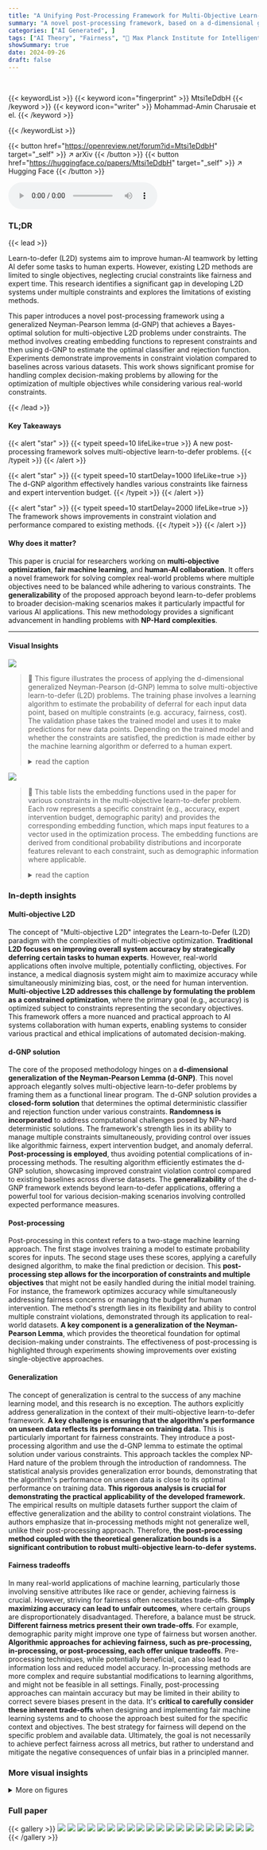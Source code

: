 ```yaml
---
title: "A Unifying Post-Processing Framework for Multi-Objective Learn-to-Defer Problems"
summary: "A novel post-processing framework, based on a d-dimensional generalization of the Neyman-Pearson lemma, optimally solves multi-objective learn-to-defer problems under various constraints, improving co..."
categories: ["AI Generated", ]
tags: ["AI Theory", "Fairness", "🏢 Max Planck Institute for Intelligent Systems",]
showSummary: true
date: 2024-09-26
draft: false
---
```


<br>

{{< keywordList >}}
{{< keyword icon="fingerprint" >}} Mtsi1eDdbH {{< /keyword >}}
{{< keyword icon="writer" >}} Mohammad-Amin Charusaie et el. {{< /keyword >}}
 
{{< /keywordList >}}

{{< button href="https://openreview.net/forum?id=Mtsi1eDdbH" target="_self" >}}
↗ arXiv
{{< /button >}}
{{< button href="https://huggingface.co/papers/Mtsi1eDdbH" target="_self" >}}
↗ Hugging Face
{{< /button >}}



<audio controls>
    <source src="https://ai-paper-reviewer.com/Mtsi1eDdbH/podcast.wav" type="audio/wav">
    Your browser does not support the audio element.
</audio>


### TL;DR


{{< lead >}}

Learn-to-defer (L2D) systems aim to improve human-AI teamwork by letting AI defer some tasks to human experts.  However, existing L2D methods are limited to single objectives, neglecting crucial constraints like fairness and expert time. This research identifies a significant gap in developing L2D systems under multiple constraints and explores the limitations of existing methods.

This paper introduces a novel post-processing framework using a generalized Neyman-Pearson lemma (d-GNP) that achieves a Bayes-optimal solution for multi-objective L2D problems under constraints. The method involves creating embedding functions to represent constraints and then using d-GNP to estimate the optimal classifier and rejection function. Experiments demonstrate improvements in constraint violation compared to baselines across various datasets.  This work shows significant promise for handling complex decision-making problems by allowing for the optimization of multiple objectives while considering various real-world constraints.

{{< /lead >}}


#### Key Takeaways

{{< alert "star" >}}
{{< typeit speed=10 lifeLike=true >}} A new post-processing framework solves multi-objective learn-to-defer problems. {{< /typeit >}}
{{< /alert >}}

{{< alert "star" >}}
{{< typeit speed=10 startDelay=1000 lifeLike=true >}} The d-GNP algorithm effectively handles various constraints like fairness and expert intervention budget. {{< /typeit >}}
{{< /alert >}}

{{< alert "star" >}}
{{< typeit speed=10 startDelay=2000 lifeLike=true >}} The framework shows improvements in constraint violation and performance compared to existing methods. {{< /typeit >}}
{{< /alert >}}

#### Why does it matter?
This paper is crucial for researchers working on **multi-objective optimization**, **fair machine learning**, and **human-AI collaboration**.  It offers a novel framework for solving complex real-world problems where multiple objectives need to be balanced while adhering to various constraints. The **generalizability** of the proposed approach beyond learn-to-defer problems to broader decision-making scenarios makes it particularly impactful for various AI applications. This new methodology provides a significant advancement in handling problems with **NP-Hard complexities**.

------
#### Visual Insights



![](https://ai-paper-reviewer.com/Mtsi1eDdbH/figures_1_1.jpg)

> 🔼 This figure illustrates the process of applying the d-dimensional generalized Neyman-Pearson (d-GNP) lemma to solve multi-objective learn-to-defer (L2D) problems.  The training phase involves a learning algorithm to estimate the probability of deferral for each input data point, based on multiple constraints (e.g. accuracy, fairness, cost). The validation phase takes the trained model and uses it to make predictions for new data points. Depending on the trained model and whether the constraints are satisfied, the prediction is made either by the machine learning algorithm or deferred to a human expert.
> <details>
> <summary>read the caption</summary>
> Figure 1: Diagram of applying d-GNP to solve multi-objective L2D problem. The role of randomness is neglected due to simplicity of presentation.
> </details>





![](https://ai-paper-reviewer.com/Mtsi1eDdbH/tables_3_1.jpg)

> 🔼 This table lists the embedding functions used in the paper for various constraints in the multi-objective learn-to-defer problem.  Each row represents a specific constraint (e.g., accuracy, expert intervention budget, demographic parity) and provides the corresponding embedding function, which maps input features to a vector used in the optimization process.  The embedding functions are derived from conditional probability distributions and incorporate features relevant to each constraint, such as demographic information where applicable.
> <details>
> <summary>read the caption</summary>
> Table 1: A list of embedding functions corresponding to the constraints that are discussed in Section 3. This list is a version of the results in Appendix D when we assume that the input feature contains demographic group identifier A. To simplify the notations, we define t(A, y) := IA=1 IA=0 Pr(Y=y,A=1) Pr(Y=y,A=0)
> </details>





### In-depth insights


#### Multi-objective L2D
The concept of "Multi-objective L2D" integrates the Learn-to-Defer (L2D) paradigm with the complexities of multi-objective optimization.  **Traditional L2D focuses on improving overall system accuracy by strategically deferring certain tasks to human experts**.  However, real-world applications often involve multiple, potentially conflicting, objectives.  For instance, a medical diagnosis system might aim to maximize accuracy while simultaneously minimizing bias, cost, or the need for human intervention.  **Multi-objective L2D addresses this challenge by formulating the problem as a constrained optimization**, where the primary goal (e.g., accuracy) is optimized subject to constraints representing the secondary objectives. This framework offers a more nuanced and practical approach to AI systems collaboration with human experts, enabling systems to consider various practical and ethical implications of automated decision-making.

#### d-GNP solution
The core of the proposed methodology hinges on a **d-dimensional generalization of the Neyman-Pearson Lemma (d-GNP)**.  This novel approach elegantly solves multi-objective learn-to-defer problems by framing them as a functional linear program.  The d-GNP solution provides a **closed-form solution** that determines the optimal deterministic classifier and rejection function under various constraints.  **Randomness is incorporated** to address computational challenges posed by NP-hard deterministic solutions. The framework's strength lies in its ability to manage multiple constraints simultaneously, providing control over issues like algorithmic fairness, expert intervention budget, and anomaly deferral.  **Post-processing is employed**, thus avoiding potential complications of in-processing methods. The resulting algorithm efficiently estimates the d-GNP solution, showcasing improved constraint violation control compared to existing baselines across diverse datasets.  The **generalizability** of the d-GNP framework extends beyond learn-to-defer applications, offering a powerful tool for various decision-making scenarios involving controlled expected performance measures.

#### Post-processing
Post-processing in this context refers to a two-stage machine learning approach.  The first stage involves training a model to estimate probability scores for inputs.  The second stage uses these scores, applying a carefully designed algorithm, to make the final prediction or decision. This **post-processing step allows for the incorporation of constraints and multiple objectives** that might not be easily handled during the initial model training. For instance, the framework optimizes accuracy while simultaneously addressing fairness concerns or managing the budget for human intervention. The method's strength lies in its flexibility and ability to control multiple constraint violations, demonstrated through its application to real-world datasets. **A key component is a generalization of the Neyman-Pearson Lemma**, which provides the theoretical foundation for optimal decision-making under constraints.  The effectiveness of post-processing is highlighted through experiments showing improvements over existing single-objective approaches.

#### Generalization
The concept of generalization is central to the success of any machine learning model, and this research is no exception.  The authors explicitly address generalization in the context of their multi-objective learn-to-defer framework.  **A key challenge is ensuring that the algorithm's performance on unseen data reflects its performance on training data.** This is particularly important for fairness constraints. They introduce a post-processing algorithm and use the d-GNP lemma to estimate the optimal solution under various constraints.  This approach tackles the complex NP-Hard nature of the problem through the introduction of randomness. The statistical analysis provides generalization error bounds, demonstrating that the algorithm's performance on unseen data is close to its optimal performance on training data. **This rigorous analysis is crucial for demonstrating the practical applicability of the developed framework.** The empirical results on multiple datasets further support the claim of effective generalization and the ability to control constraint violations. The authors emphasize that in-processing methods might not generalize well, unlike their post-processing approach. Therefore, **the post-processing method coupled with the theoretical generalization bounds is a significant contribution to robust multi-objective learn-to-defer systems.**

#### Fairness tradeoffs
In many real-world applications of machine learning, particularly those involving sensitive attributes like race or gender, achieving fairness is crucial.  However, striving for fairness often necessitates trade-offs.  **Simply maximizing accuracy can lead to unfair outcomes**, where certain groups are disproportionately disadvantaged.  Therefore, a balance must be struck.  **Different fairness metrics present their own trade-offs**. For example, demographic parity might improve one type of fairness but worsen another.  **Algorithmic approaches for achieving fairness, such as pre-processing, in-processing, or post-processing, each offer unique tradeoffs**. Pre-processing techniques, while potentially beneficial, can also lead to information loss and reduced model accuracy.  In-processing methods are more complex and require substantial modifications to learning algorithms, and might not be feasible in all settings. Finally, post-processing approaches can maintain accuracy but may be limited in their ability to correct severe biases present in the data.  It's **critical to carefully consider these inherent trade-offs** when designing and implementing fair machine learning systems and to choose the approach best suited for the specific context and objectives. The best strategy for fairness will depend on the specific problem and available data.  Ultimately, the goal is not necessarily to achieve perfect fairness across all metrics, but rather to understand and mitigate the negative consequences of unfair bias in a principled manner.


### More visual insights

<details>
<summary>More on figures
</summary>


![](https://ai-paper-reviewer.com/Mtsi1eDdbH/figures_8_1.jpg)

> 🔼 This figure presents the performance of the proposed d-GNP algorithm compared to two baselines (Madras et al. 2018 and Mozannar et al. 2020) on the COMPAS and ACSIncome datasets. The left panel shows the demographic parity and test accuracy on the COMPAS dataset, illustrating how d-GNP achieves better fairness while maintaining comparable accuracy. The center and right panels display the test accuracy and constraint violation, respectively, on the ACSIncome dataset. These panels demonstrate d-GNP's ability to control constraint violations effectively and improve accuracy when tolerance for violations increases. The shaded areas in the center panel represent confidence intervals around the test accuracy.
> <details>
> <summary>read the caption</summary>
> Figure 2: Performance of d-GNP on COMPAS dataset (left), and ACSIncome (center and right)
> </details>



![](https://ai-paper-reviewer.com/Mtsi1eDdbH/figures_9_1.jpg)

> 🔼 This figure shows the performance comparison of the proposed d-GNP method against other baselines on the Hatespeech dataset.  The leftmost panel displays the classification performance for tweets predicted to contain African-American dialect, showing the ground truth, human predictions, classifier predictions, HAI predictions (Human-AI integration), and predictions from d-GNP with different demographic parity constraints (DP-O and DP-HS). The center panel shows the same metrics for tweets not predicted to contain African-American dialect, and the rightmost panel shows the difference in performance between the two groups, highlighting the control of demographic disparity achieved by d-GNP.
> <details>
> <summary>read the caption</summary>
> Figure 3: Prediction of d-GNP on Hatespeech dataset [22] and for tweets with predicted African-American (left), and Non-African-American (center) dialect and the disparity between groups (right).
> </details>



![](https://ai-paper-reviewer.com/Mtsi1eDdbH/figures_30_1.jpg)

> 🔼 This figure is a geometric illustration to support the proof of Theorem 4.1 in the paper. It shows two convex sets, M and N, in a multi-dimensional space.  The set M represents the space of achievable objective and constraint values for a multi-objective optimization problem. The set N is a subset of M representing the space of solutions that satisfy the constraints exactly (tightly). The figure demonstrates that if a point (v) in N has a corresponding point in M, then all points in the interior of N have corresponding points in M. This property is crucial to proving the sufficiency of the proposed d-GNP solution for solving the multi-objective learn-to-defer problem.
> <details>
> <summary>read the caption</summary>
> Figure 4: If an interior point of N has one corresponding point at M, then so are all interior points of N
> </details>



</details>






### Full paper

{{< gallery >}}
<img src="https://ai-paper-reviewer.com/Mtsi1eDdbH/1.png" class="grid-w50 md:grid-w33 xl:grid-w25" />
<img src="https://ai-paper-reviewer.com/Mtsi1eDdbH/2.png" class="grid-w50 md:grid-w33 xl:grid-w25" />
<img src="https://ai-paper-reviewer.com/Mtsi1eDdbH/3.png" class="grid-w50 md:grid-w33 xl:grid-w25" />
<img src="https://ai-paper-reviewer.com/Mtsi1eDdbH/4.png" class="grid-w50 md:grid-w33 xl:grid-w25" />
<img src="https://ai-paper-reviewer.com/Mtsi1eDdbH/5.png" class="grid-w50 md:grid-w33 xl:grid-w25" />
<img src="https://ai-paper-reviewer.com/Mtsi1eDdbH/6.png" class="grid-w50 md:grid-w33 xl:grid-w25" />
<img src="https://ai-paper-reviewer.com/Mtsi1eDdbH/7.png" class="grid-w50 md:grid-w33 xl:grid-w25" />
<img src="https://ai-paper-reviewer.com/Mtsi1eDdbH/8.png" class="grid-w50 md:grid-w33 xl:grid-w25" />
<img src="https://ai-paper-reviewer.com/Mtsi1eDdbH/9.png" class="grid-w50 md:grid-w33 xl:grid-w25" />
<img src="https://ai-paper-reviewer.com/Mtsi1eDdbH/10.png" class="grid-w50 md:grid-w33 xl:grid-w25" />
<img src="https://ai-paper-reviewer.com/Mtsi1eDdbH/11.png" class="grid-w50 md:grid-w33 xl:grid-w25" />
<img src="https://ai-paper-reviewer.com/Mtsi1eDdbH/12.png" class="grid-w50 md:grid-w33 xl:grid-w25" />
<img src="https://ai-paper-reviewer.com/Mtsi1eDdbH/13.png" class="grid-w50 md:grid-w33 xl:grid-w25" />
<img src="https://ai-paper-reviewer.com/Mtsi1eDdbH/14.png" class="grid-w50 md:grid-w33 xl:grid-w25" />
<img src="https://ai-paper-reviewer.com/Mtsi1eDdbH/15.png" class="grid-w50 md:grid-w33 xl:grid-w25" />
<img src="https://ai-paper-reviewer.com/Mtsi1eDdbH/16.png" class="grid-w50 md:grid-w33 xl:grid-w25" />
<img src="https://ai-paper-reviewer.com/Mtsi1eDdbH/17.png" class="grid-w50 md:grid-w33 xl:grid-w25" />
<img src="https://ai-paper-reviewer.com/Mtsi1eDdbH/18.png" class="grid-w50 md:grid-w33 xl:grid-w25" />
<img src="https://ai-paper-reviewer.com/Mtsi1eDdbH/19.png" class="grid-w50 md:grid-w33 xl:grid-w25" />
<img src="https://ai-paper-reviewer.com/Mtsi1eDdbH/20.png" class="grid-w50 md:grid-w33 xl:grid-w25" />
{{< /gallery >}}